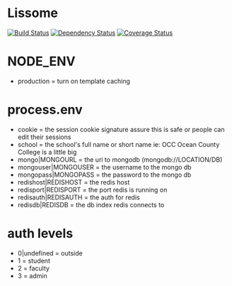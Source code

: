 Lissome
=======

[![Build Status](https://magnum.travis-ci.com/gabeio/lissome.svg?token=8ysSVLsN3qoWuWWmeBwM&branch=develop)](https://magnum.travis-ci.com/gabeio/lissome)
[![Dependency Status](https://gemnasium.com/feee31ec6a8bc2286a63441e57234d8f.svg)](https://gemnasium.com/gabeio/lissome)
[![Coverage Status](https://coveralls.io/repos/gabeio/lissome/badge.svg?branch=develop&t=blNPeE)](https://coveralls.io/r/gabeio/lissome?branch=develop)

NODE_ENV
========
- production = turn on template caching

process.env
===========
- cookie = the session cookie signature assure this is safe or people can edit their sessions
- school = the school's full name or short name ie: OCC Ocean County College is a little big
- mongo|MONGOURL = the uri to mongodb (mongodb://LOCATION/DB)
- mongouser|MONGOUSER = the username to the mongo db
- mongopass|MONGOPASS = the password to the mongo db
- redishost|REDISHOST = the redis host
- redisport|REDISPORT = the port redis is running on
- redisauth|REDISAUTH = the auth for redis
- redisdb|REDISDB = the db index redis connects to

auth levels
===========
- 0|undefined = outside
- 1 = student
- 2 = faculty
- 3 = admin

